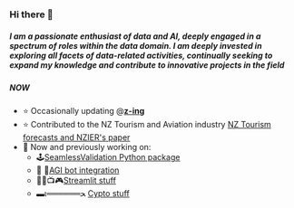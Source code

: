 ### Hi there 👋

##### I am a passionate enthusiast of data and AI, deeply engaged in a spectrum of roles within the data domain. I am deeply invested in exploring all facets of data-related activities, continually seeking to expand my knowledge and contribute to innovative projects in the field


##### NOW

- ⭐ Occasionally updating @[**z-ing**](https:z-ing.net)
- ⭐ Contributed to the NZ Tourism and Aviation industry [NZ Tourism forecasts and NZIER's paper ](https://www.mbie.govt.nz/assets/fbed8cd9b2/tourism-forecasts-2012-2018-technical-report.pdf)
- 🧻 Now and previously working on:
    - 🕹️[SeamlessValidation Python package](https://pypi.org/project/seamlessvalidation/)
    - 🦄 🦜[AGI bot integration](https://zhouzhuzheng-chatgpt.streamlit.app)
    - 🎥🔴📺🎮[Streamlit stuff](https://zhouzhuzheng-digital-cv.streamlit.app)
    - ▬ι══════ﺤ [Cypto stuff](https://zhouzhuzheng-price-prediction.streamlit.app/)


